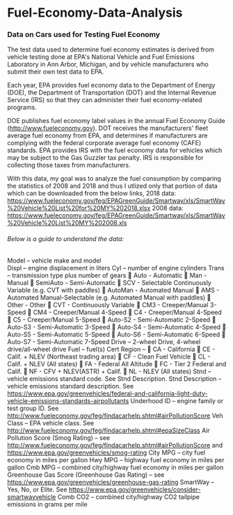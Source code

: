 # Fuel-Economy-Data-Analysis

### Data on Cars used for Testing Fuel Economy

The test data used to determine fuel economy estimates is derived from vehicle testing done at EPA's National Vehicle and Fuel Emissions Laboratory in Ann Arbor, Michigan, and by vehicle manufacturers who submit their own test data to EPA.

Each year, EPA provides fuel economy data to the Department of Energy (DOE), the Department of Transportation (DOT) and the Internal Revenue Service (IRS) so that they can administer their fuel economy-related programs.

DOE publishes fuel economy label values in the annual Fuel Economy Guide (http://www.fueleconomy.gov).
DOT receives the manufacturers' fleet average fuel economy from EPA, and determines if manufacturers are complying with the federal corporate average fuel economy (CAFE) standards.
EPA provides IRS with the fuel economy data for vehicles which may be subject to the Gas Guzzler tax penalty. IRS is responsible for collecting those taxes from manufacturers. 

With this data, my goal was to analyze the fuel consumption by comparing the statistics of 2008 and 2018 and thus I utlized only that portion of data which can be downloaded from the below links,
2018 data: https://www.fueleconomy.gov/feg/EPAGreenGuide/Smartway/xls/SmartWay%20Vehicle%20List%20for%20MY%202018.xlsx
2008 data: https://www.fueleconomy.gov/feg/EPAGreenGuide/Smartway/xls/SmartWay%20Vehicle%20List%20MY%202008.xls

###### Below is a guide to understand the data:

Model – vehicle make and model<br>
Displ – engine displacement in liters
Cyl – number of engine cylinders
Trans – transmission type plus number of gears
 Auto - Automatic
 Man - Manual
 SemiAuto - Semi-Automatic
 SCV - Selectable Continuously Variable (e.g. CVT with paddles)
 AutoMan - Automated Manual
 AMS - Automated Manual-Selectable (e.g. Automated Manual with paddles)
 Other - Other
 CVT - Continuously Variable
 CM3 - Creeper/Manual 3-Speed
 CM4 - Creeper/Manual 4-Speed
 C4 - Creeper/Manual 4-Speed
 C5 - Creeper/Manual 5-Speed
 Auto-S2 - Semi-Automatic 2-Speed
 Auto-S3 - Semi-Automatic 3-Speed
 Auto-S4 - Semi-Automatic 4-Speed
 Auto-S5 - Semi-Automatic 5-Speed
 Auto-S6 - Semi-Automatic 6-Speed
 Auto-S7 - Semi-Automatic 7-Speed
Drive – 2-wheel Drive, 4-wheel drive/all-wheel drive
Fuel – fuel(s)
Cert Region –
 CA - California
 CE - Calif. + NLEV (Northeast trading area)
 CF - Clean Fuel Vehicle
 CL - Calif. + NLEV (All states)
 FA - Federal All Altitude
 FC - Tier 2 Federal and Calif.
 NF - CFV + NLEV(ASTR) + Calif.
 NL - NLEV (All states)
Stnd – vehicle emissions standard code. See Stnd Description.
Stnd Description – vehicle emissions standard description. See
https://www.epa.gov/greenvehicles/federal-and-california-light-duty-vehicle-emissions-standards-airpollutants
Underhood ID – engine family or test group ID. See
http://www.fueleconomy.gov/feg/findacarhelp.shtml#airPollutionScore
Veh Class – EPA vehicle class. See http://www.fueleconomy.gov/feg/findacarhelp.shtml#epaSizeClass
Air Pollution Score (Smog Rating) – see
http://www.fueleconomy.gov/feg/findacarhelp.shtml#airPollutionScore and
https://www.epa.gov/greenvehicles/smog-rating
City MPG – city fuel economy in miles per gallon
Hwy MPG – highway fuel economy in miles per gallon
Cmb MPG – combined city/highway fuel economy in miles per gallon
Greenhouse Gas Score (Greenhouse Gas Rating) – see
https://www.epa.gov/greenvehicles/greenhouse-gas-rating
SmartWay – Yes, No, or Elite. See https://www.epa.gov/greenvehicles/consider-smartwayvehicle
Comb CO2 – combined city/highway CO2 tailpipe emissions in grams per mile
